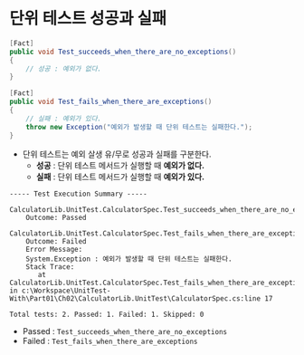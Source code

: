 # 단위 테스트 성공과 실패

```cs
[Fact]
public void Test_succeeds_when_there_are_no_exceptions()
{
    // 성공 : 예외가 없다.
}

[Fact]
public void Test_fails_when_there_are_exceptions()
{
    // 실패 : 예외가 있다.
    throw new Exception("예외가 발생할 때 단위 테스트는 실패한다.");
}
```

- 단위 테스트는 예외 살생 유/무로 성공과 실패를 구분한다.
  - **성공** : 단위 테스트 메서드가 실행할 때 **예외가 없다.**
  - **실패** : 단위 테스트 메서드가 실행할 때 **예외가 있다.**

```
----- Test Execution Summary -----

CalculatorLib.UnitTest.CalculatorSpec.Test_succeeds_when_there_are_no_exceptions:
    Outcome: Passed

CalculatorLib.UnitTest.CalculatorSpec.Test_fails_when_there_are_exceptions:
    Outcome: Failed
    Error Message:
    System.Exception : 예외가 발생할 때 단위 테스트는 실패한다.
    Stack Trace:
       at CalculatorLib.UnitTest.CalculatorSpec.Test_fails_when_there_are_exceptions() in c:\Workspace\UnitTest-With\Part01\Ch02\CalculatorLib.UnitTest\CalculatorSpec.cs:line 17

Total tests: 2. Passed: 1. Failed: 1. Skipped: 0
```
- Passed : `Test_succeeds_when_there_are_no_exceptions`
- Failed : `Test_fails_when_there_are_exceptions`
